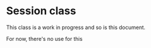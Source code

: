 Session class
===

This class is a work in progress and so is this document.

For now, there's no use for this